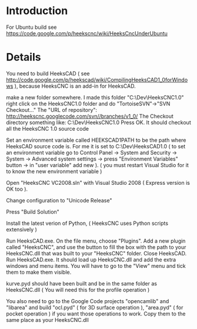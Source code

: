 # Introduction #

For Ubuntu build see https://code.google.com/p/heekscnc/wiki/HeeksCncUnderUbuntu

# Details #

You need to build HeeksCAD ( see http://code.google.com/p/heekscad/wiki/CompilingHeeksCAD1_0forWindows ), because HeeksCNC is an add-in for HeeksCAD.

make a new folder somewhere. I made this folder "C:\Dev\HeeksCNC1.0" right click on the HeeksCNC1.0 folder and do "TortoiseSVN"->"SVN Checkout..." The "URL of repository": http://heekscnc.googlecode.com/svn//branches/v1_0/ The Checkout directory something like: C:\Dev\HeeksCNC1.0 Press OK. It should checkout all the HeeksCNC 1.0 source code

Set an environment variable called HEEKSCAD1PATH to be the path where HeeksCAD source code is. For me it is set to C:\Dev\HeeksCAD1.0 ( to set an environment variable go to Control Panel -> System and Security -> System -> Advanced system settings -> press "Environment Variables" button -> in "user variable" add new ). ( you must restart Visual Studio for it to know the new environment variable )

Open "HeeksCNC VC2008.sln" with Visual Studio 2008 ( Express version is OK too ).

Change configuration to "Unicode Release"

Press "Build Solution"

Install the latest verion of Python, ( HeeksCNC uses Python scripts extensively )

Run HeeksCAD.exe.
On the file menu, choose "Plugins".
Add a new plugin called "HeeksCNC", and use the button to fill the box with the path to your HeeksCNC.dll that was built to your "HeeksCNC" folder.
Close HeeksCAD.
Run HeeksCAD.exe.
It should load up HeeksCNC.dll and add the extra windows and menu items. You will have to go to the "View" menu and tick them to make them visible.

kurve.pyd should have been built and be in the same folder as HeeksCNC.dll
( You will need this for the profile operation )

You also need to go to the Google Code projects "opencamlib" and "libarea" and build "ocl.pyd" ( for 3D surface operation ), "area.pyd" ( for pocket operation ) if you want those operations to work.
Copy them to the same place as your HeeksCNC.dll